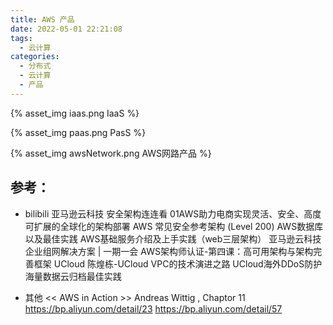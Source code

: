 ```yaml
---
title: AWS 产品
date: 2022-05-01 22:21:08
tags:
  - 云计算
categories:
  - 分布式
  - 云计算  
  - 产品
---
```


<p></p>
<!-- more -->

{% asset_img   iaas.png  IaaS %}

{% asset_img   paas.png  PasS %}

{% asset_img   awsNetwork.png AWS网路产品 %}



## 参考：
+ bilibili
亚马逊云科技 安全架构连连看
01AWS助力电商实现灵活、安全、高度可扩展的全球化的架构部署
AWS 常见安全参考架构 (Level 200)
AWS数据库以及最佳实践
AWS基础服务介绍及上手实践（web三层架构）
亚马逊云科技企业组网解决方案 | 一期一会
AWS架构师认证-第四课：高可用架构与架构完善框架
UCloud 陈煌栋-UCloud VPC的技术演进之路
UCloud海外DDoS防护
海量数据云归档最佳实践

+ 其他
<< AWS in Action >> Andreas Wittig , Chaptor 11
https://bp.aliyun.com/detail/23
https://bp.aliyun.com/detail/57

